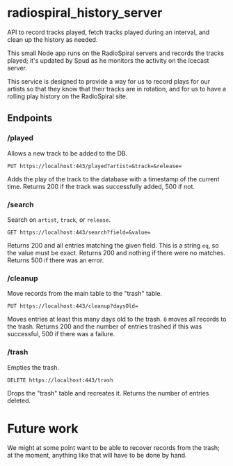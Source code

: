 # radiospiral_history_server
API to record tracks played, fetch tracks played during an interval, and clean up the history as needed.

This small Node app runs on the RadioSpiral servers and records the tracks played; it's updated by Spud
as he monitors the activity on the Icecast server.

This service is designed to provide a way for us to record plays for our artists so that they know that
their tracks are in rotation, and for us to have a rolling play history on the RadioSpiral site.

## Endpoints
### /played
Allows a new track to be added to the DB.

    PUT https://localhost:443/played?artist=&track=&release=

Adds the play of the track to the database with a timestamp of the current time. Returns 200 if the
track was successfully added, 500 if not.

### /search
Search on `artist`, `track`, or `release`.

    GET https://localhost:443/search?field=&value=

Returns 200 and all entries matching the given field. This is a string `eq`, so the value must be exact.
Returns 200 and nothing if there were no matches. Returns 500 if there was an error.


### /cleanup
Move records from the main table to the "trash" table.

    PUT https://localhost:443/cleanup?daysOld=

Moves entries at least this many days old to the trash. `0` moves all records to the trash. Returns
200 and the number of entries trashed if this was successful, 500 if there was a failure.

### /trash
Empties the trash.

    DELETE https://localhost:443/trash

Drops the "trash" table and recreates it. Returns the number of entries deleted.

# Future work
We might at some point want to be able to recover records from the trash; at the moment, anything like
that will have to be done by hand.
